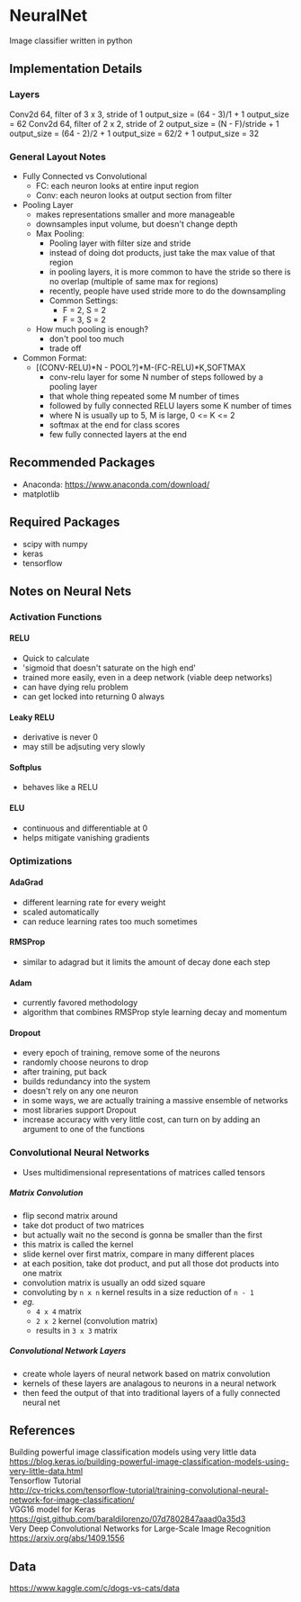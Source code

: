 # NeuralNet
Image classifier written in python

## Implementation Details
### Layers
Conv2d 64, filter of 3 x 3, stride of 1
output_size = (64 - 3)/1 + 1
output_size = 62
Conv2d 64, filter of 2 x 2, stride of 2
output_size = (N - F)/stride + 1
output_size = (64 - 2)/2 + 1
output_size = 62/2 + 1
output_size = 32

### General Layout Notes
- Fully Connected vs Convolutional
	- FC: each neuron looks at entire input region
	- Conv: each neuron looks at output section from filter
- Pooling Layer
	- makes representations smaller and more manageable
	- downsamples input volume, but doesn't change depth
	- Max Pooling:
		- Pooling layer with filter size and stride
		- instead of doing dot products, just take the max value of that region
		- in pooling layers, it is more common to have the stride so there is no overlap (multiple of same max for regions)
		- recently, people have used stride more to do the downsampling
		- Common Settings:
			- F = 2, S = 2
			- F = 3, S = 2
	- How much pooling is enough?
		- don't pool too much
		- trade off
- Common Format:
	- [(CONV-RELU)\*N - POOL?]\*M-(FC-RELU)\*K,SOFTMAX
		- conv-relu layer for some N number of steps followed by a pooling layer
		- that whole thing repeated some M number of times
		- followed by fully connected RELU layers some K number of times
		- where N is usually up to 5, M is large, 0 <= K <= 2
		- softmax at the end for class scores
		- few fully connected layers at the end

## Recommended Packages
- Anaconda: https://www.anaconda.com/download/
- matplotlib

## Required Packages
- scipy with numpy
- keras
- tensorflow

## Notes on Neural Nets
### Activation Functions
#### RELU
- Quick to calculate
- 'sigmoid that doesn't saturate on the high end'
- trained more easily, even in a deep network (viable deep networks)
- can have dying relu problem
- can get locked into returning 0 always

#### Leaky RELU
- derivative is never 0
- may still be adjsuting very slowly

#### Softplus
- behaves like a RELU

#### ELU
- continuous and differentiable at 0
- helps mitigate vanishing gradients

### Optimizations

#### AdaGrad
- different learning rate for every weight
- scaled automatically
- can reduce learning rates too much sometimes

#### RMSProp
- similar to adagrad but it limits the amount of decay done each step

#### Adam
- currently favored methodology
- algorithm that combines RMSProp style learning decay and momentum

#### Dropout  
- every epoch of training, remove some of the neurons
- randomly choose neurons to drop
- after training, put back
- builds redundancy into the system
- doesn't rely on any one neuron
- in some ways, we are actually training a massive ensemble of networks
- most libraries support Dropout
- increase accuracy with very little cost, can turn on by adding an argument to one of the functions

### Convolutional Neural Networks
- Uses multidimensional representations of matrices called tensors

##### Matrix Convolution
- flip second matrix around
- take dot product of two matrices
- but actually wait no the second is gonna be smaller than the first
- this matrix is called the kernel
- slide kernel over first matrix, compare in many different places
- at each position, take dot product, and put all those dot products into one matrix
- convolution matrix is usually an odd sized square
- convoluting by `n x n` kernel results in a size reduction of `n - 1`
- *eg.*
	- `4 x 4` matrix
	- `2 x 2` kernel (convolution matrix)
	- results in `3 x 3` matrix


##### Convolutional Network Layers
- create whole layers of neural network based on matrix convolution
- kernels of these layers are analagous to neurons in a neural network
- then feed the output of that into traditional layers of a fully connected neural net

## References
Building powerful image classification models using very little data  
https://blog.keras.io/building-powerful-image-classification-models-using-very-little-data.html  
Tensorflow Tutorial  
http://cv-tricks.com/tensorflow-tutorial/training-convolutional-neural-network-for-image-classification/  
VGG16 model for Keras    
https://gist.github.com/baraldilorenzo/07d7802847aaad0a35d3    
Very Deep Convolutional Networks for Large-Scale Image Recognition    
https://arxiv.org/abs/1409.1556   

## Data
https://www.kaggle.com/c/dogs-vs-cats/data
